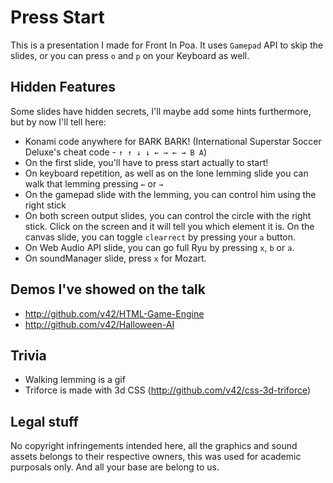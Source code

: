 Press Start
===========

This is a presentation I made for Front In Poa. It uses `Gamepad` API to skip the slides, or you can press `o` and `p` on your Keyboard as well.

## Hidden Features

Some slides have hidden secrets, I'll maybe add some hints furthermore, but by now I'll tell here:

- Konami code anywhere for BARK BARK! (International Superstar Soccer Deluxe's cheat code - `↑ ↑ ↓ ↓ ← → ← → B A`)
- On the first slide, you'll have to press start actually to start!
- On keyboard repetition, as well as on the lone lemming slide you can walk that lemming pressing `←` or `→`
- On the gamepad slide with the lemming, you can control him using the right stick
- On both screen output slides, you can control the circle with the right stick. Click on the screen and it will tell you which element it is. On the canvas slide, you can toggle `clearrect` by pressing your `a` button.
- On Web Audio API slide, you can go full Ryu by pressing `x`, `b` or `a`.
- On soundManager slide, press `x` for Mozart.

## Demos I've showed on the talk

- http://github.com/v42/HTML-Game-Engine
- http://github.com/v42/Halloween-AI


## Trivia

- Walking lemming is a gif
- Triforce is made with 3d CSS (http://github.com/v42/css-3d-triforce)

## Legal stuff
No copyright infringements intended here, all the graphics and sound assets belongs to their respective owners, this was used for academic purposals only. And all your base are belong to us.